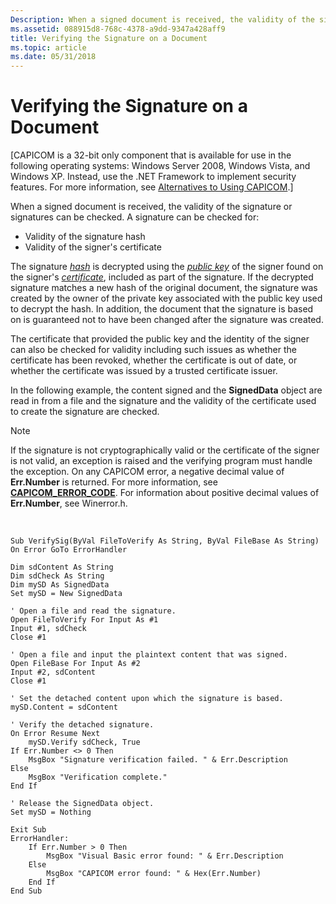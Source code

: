 ```yaml
---
Description: When a signed document is received, the validity of the signature or signatures can be checked.
ms.assetid: 088915d8-768c-4378-a9dd-9347a428aff9
title: Verifying the Signature on a Document
ms.topic: article
ms.date: 05/31/2018
---
```


# Verifying the Signature on a Document

\[CAPICOM is a 32-bit only component that is available for use in the following operating systems: Windows Server 2008, Windows Vista, and Windows XP. Instead, use the .NET Framework to implement security features. For more information, see [Alternatives to Using CAPICOM](alternatives-to-using-capicom.md).\]

When a signed document is received, the validity of the signature or signatures can be checked. A signature can be checked for:

-   Validity of the signature hash
-   Validity of the signer's certificate

The signature [*hash*](../secgloss/h-gly.md) is decrypted using the [*public key*](../secgloss/p-gly.md) of the signer found on the signer's [*certificate*](../secgloss/c-gly.md), included as part of the signature. If the decrypted signature matches a new hash of the original document, the signature was created by the owner of the private key associated with the public key used to decrypt the hash. In addition, the document that the signature is based on is guaranteed not to have been changed after the signature was created.

The certificate that provided the public key and the identity of the signer can also be checked for validity including such issues as whether the certificate has been revoked, whether the certificate is out of date, or whether the certificate was issued by a trusted certificate issuer.

In the following example, the content signed and the **SignedData** object are read in from a file and the signature and the validity of the certificate used to create the signature are checked.

> [!Note]  
> If the signature is not cryptographically valid or the certificate of the signer is not valid, an exception is raised and the verifying program must handle the exception. On any CAPICOM error, a negative decimal value of **Err.Number** is returned. For more information, see [**CAPICOM\_ERROR\_CODE**](capicom-error-code.md). For information about positive decimal values of **Err.Number**, see Winerror.h.

 


```VB
Sub VerifySig(ByVal FileToVerify As String, ByVal FileBase As String)
On Error GoTo ErrorHandler

Dim sdContent As String
Dim sdCheck As String
Dim mySD As SignedData
Set mySD = New SignedData

' Open a file and read the signature.
Open FileToVerify For Input As #1
Input #1, sdCheck
Close #1

' Open a file and input the plaintext content that was signed.
Open FileBase For Input As #2
Input #2, sdContent
Close #1

' Set the detached content upon which the signature is based.
mySD.Content = sdContent

' Verify the detached signature.
On Error Resume Next
    mySD.Verify sdCheck, True
If Err.Number <> 0 Then
    MsgBox "Signature verification failed. " & Err.Description
Else
    MsgBox "Verification complete."
End If

' Release the SignedData object.
Set mySD = Nothing

Exit Sub
ErrorHandler:
    If Err.Number > 0 Then
        MsgBox "Visual Basic error found: " & Err.Description
    Else
        MsgBox "CAPICOM error found: " & Hex(Err.Number)
    End If
End Sub

```



 

 